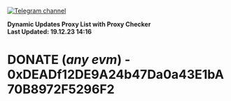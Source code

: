 [![Telegram channel](https://img.shields.io/endpoint?url=https://runkit.io/damiankrawczyk/telegram-badge/branches/master?url=https://t.me/n4z4v0d)](https://t.me/n4z4v0d) 

**Dynamic Updates Proxy List with Proxy Checker**  
**Last Updated: 19.12.23 14:16**

# DONATE (_any evm_) - 0xDEADf12DE9A24b47Da0a43E1bA70B8972F5296F2
